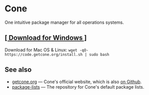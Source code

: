 # Cone

One intuitive package manager for all operations systems.

## [[ Download for Windows ]](https://code.getcone.org/install.bat)

Download for Mac OS & Linux: `wget -qO- https://code.getcone.org/install.sh | sudo bash`

## See also

- [getcone.org](https://getcone.org) — Cone's official website, which is also [on Github](https://github.com/getcone/getcone.org).
- [package-lists](https://github.com/getcone/package-lists) — The repository for Cone's default package lists.
